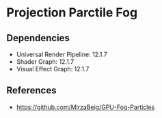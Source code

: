 # Projection Parctile Fog

## Dependencies

- Universal Render Pipeline: 12.1.7
- Shader Graph: 12.1.7
- Visual Effect Graph: 12.1.7

## References

- https://github.com/MirzaBeig/GPU-Fog-Particles
